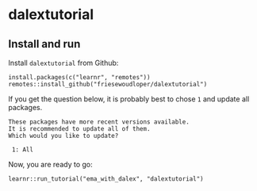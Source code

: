 # dalextutorial

## Install and run

Install `dalextutorial` from Github:

```
install.packages(c("learnr", "remotes"))
remotes::install_github("friesewoudloper/dalextutorial")
```


If you get the question below, it is probably best to chose `1` and update all packages.

```
These packages have more recent versions available.
It is recommended to update all of them.
Which would you like to update?

 1: All  
```

Now, you are ready to go:

```
learnr::run_tutorial("ema_with_dalex", "dalextutorial")
```

